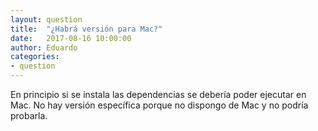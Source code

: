 ```yaml
---
layout: question
title:  "¿Habrá versión para Mac?"
date:   2017-08-16 10:00:00
author: Eduardo
categories:
- question
---
```

En principio si se instala las dependencias se debería poder ejecutar en Mac. No hay versión específica porque no dispongo de Mac y no podría probarla.
